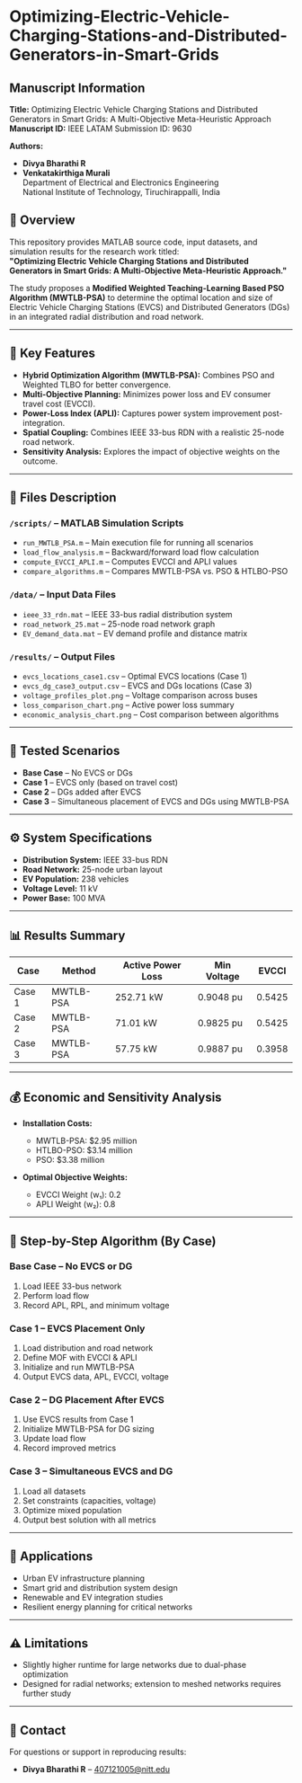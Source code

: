 # Optimizing-Electric-Vehicle-Charging-Stations-and-Distributed-Generators-in-Smart-Grids

## Manuscript Information

**Title:** Optimizing Electric Vehicle Charging Stations and Distributed Generators in Smart Grids: A Multi-Objective Meta-Heuristic Approach  
**Manuscript ID:** IEEE LATAM Submission ID: 9630  

**Authors:**  
- **Divya Bharathi R** 
- **Venkatakirthiga Murali**  
  Department of Electrical and Electronics Engineering  
  National Institute of Technology, Tiruchirappalli, India  
  

## 📘 Overview

This repository provides MATLAB source code, input datasets, and simulation results for the research work titled:  
**"Optimizing Electric Vehicle Charging Stations and Distributed Generators in Smart Grids: A Multi-Objective Meta-Heuristic Approach."**

The study proposes a **Modified Weighted Teaching-Learning Based PSO Algorithm (MWTLB-PSA)** to determine the optimal location and size of Electric Vehicle Charging Stations (EVCS) and Distributed Generators (DGs) in an integrated radial distribution and road network.

---

## 🧠 Key Features

- **Hybrid Optimization Algorithm (MWTLB-PSA):** Combines PSO and Weighted TLBO for better convergence.
- **Multi-Objective Planning:** Minimizes power loss and EV consumer travel cost (EVCCI).
- **Power-Loss Index (APLI):** Captures power system improvement post-integration.
- **Spatial Coupling:** Combines IEEE 33-bus RDN with a realistic 25-node road network.
- **Sensitivity Analysis:** Explores the impact of objective weights on the outcome.

---

## 📁 Files Description

### `/scripts/` – MATLAB Simulation Scripts
- `run_MWTLB_PSA.m` – Main execution file for running all scenarios
- `load_flow_analysis.m` – Backward/forward load flow calculation
- `compute_EVCCI_APLI.m` – Computes EVCCI and APLI values
- `compare_algorithms.m` – Compares MWTLB-PSA vs. PSO & HTLBO-PSO

### `/data/` – Input Data Files
- `ieee_33_rdn.mat` – IEEE 33-bus radial distribution system
- `road_network_25.mat` – 25-node road network graph
- `EV_demand_data.mat` – EV demand profile and distance matrix

### `/results/` – Output Files
- `evcs_locations_case1.csv` – Optimal EVCS locations (Case 1)
- `evcs_dg_case3_output.csv` – EVCS and DGs locations (Case 3)
- `voltage_profiles_plot.png` – Voltage comparison across buses
- `loss_comparison_chart.png` – Active power loss summary
- `economic_analysis_chart.png` – Cost comparison between algorithms

---

## 🔬 Tested Scenarios

- **Base Case** – No EVCS or DGs
- **Case 1** – EVCS only (based on travel cost)
- **Case 2** – DGs added after EVCS
- **Case 3** – Simultaneous placement of EVCS and DGs using MWTLB-PSA

---

## ⚙️ System Specifications

- **Distribution System:** IEEE 33-bus RDN  
- **Road Network:** 25-node urban layout  
- **EV Population:** 238 vehicles  
- **Voltage Level:** 11 kV  
- **Power Base:** 100 MVA  

---

## 📊 Results Summary

| Case     | Method      | Active Power Loss | Min Voltage | EVCCI     |
|----------|-------------|-------------------|-------------|-----------|
| Case 1   | MWTLB-PSA   | 252.71 kW         | 0.9048 pu   | 0.5425    |
| Case 2   | MWTLB-PSA   | 71.01 kW          | 0.9825 pu   | 0.5425    |
| Case 3   | MWTLB-PSA   | 57.75 kW          | 0.9887 pu   | 0.3958    |

---

## 💰 Economic and Sensitivity Analysis

- **Installation Costs:**
  - MWTLB-PSA: $2.95 million
  - HTLBO-PSO: $3.14 million
  - PSO: $3.38 million

- **Optimal Objective Weights:**
  - EVCCI Weight (w₁): 0.2
  - APLI Weight (w₂): 0.8

---

## 🧮 Step-by-Step Algorithm (By Case)

### Base Case – No EVCS or DG
1. Load IEEE 33-bus network
2. Perform load flow
3. Record APL, RPL, and minimum voltage

### Case 1 – EVCS Placement Only
1. Load distribution and road network
2. Define MOF with EVCCI & APLI
3. Initialize and run MWTLB-PSA
4. Output EVCS data, APL, EVCCI, voltage

### Case 2 – DG Placement After EVCS
1. Use EVCS results from Case 1
2. Initialize MWTLB-PSA for DG sizing
3. Update load flow
4. Record improved metrics

### Case 3 – Simultaneous EVCS and DG
1. Load all datasets
2. Set constraints (capacities, voltage)
3. Optimize mixed population
4. Output best solution with all metrics

---

## 📌 Applications

- Urban EV infrastructure planning  
- Smart grid and distribution system design  
- Renewable and EV integration studies  
- Resilient energy planning for critical networks

---

## ⚠️ Limitations

- Slightly higher runtime for large networks due to dual-phase optimization
- Designed for radial networks; extension to meshed networks requires further study

---

## 📧 Contact

For questions or support in reproducing results:

- **Divya Bharathi R** – 407121005@nitt.edu  
